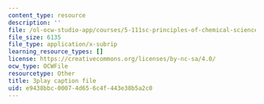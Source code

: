 ```yaml
---
content_type: resource
description: ''
file: /ol-ocw-studio-app/courses/5-111sc-principles-of-chemical-science-fall-2014/e9438bbc00074d656c4f443e38b5a2c0_htRqniQFm5g.srt
file_size: 6135
file_type: application/x-subrip
learning_resource_types: []
license: https://creativecommons.org/licenses/by-nc-sa/4.0/
ocw_type: OCWFile
resourcetype: Other
title: 3play caption file
uid: e9438bbc-0007-4d65-6c4f-443e38b5a2c0
---
```

